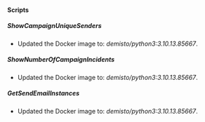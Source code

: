 
#### Scripts

##### ShowCampaignUniqueSenders

- Updated the Docker image to: *demisto/python3:3.10.13.85667*.
##### ShowNumberOfCampaignIncidents

- Updated the Docker image to: *demisto/python3:3.10.13.85667*.
##### GetSendEmailInstances

- Updated the Docker image to: *demisto/python3:3.10.13.85667*.
